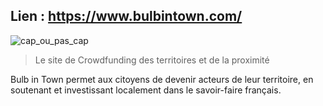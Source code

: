 <!--

---
title: Bulb in Town
description: Bulb in Town permet aux citoyens de devenir acteurs de leur territoire, en soutenant et investissant localement dans le savoir-faire français.
image_url: https://github.com/multibao/contributions/blob/master/media/bulbintown.jpg?raw=true
---

-->


## Lien : https://www.bulbintown.com/

![cap_ou_pas_cap](https://github.com/multibao/contributions/blob/master/media/bulbintown.jpg?raw=true)

> Le site de Crowdfunding des territoires et de la proximité

Bulb in Town permet aux citoyens de devenir acteurs de leur territoire, en soutenant et investissant localement dans le savoir-faire français.

